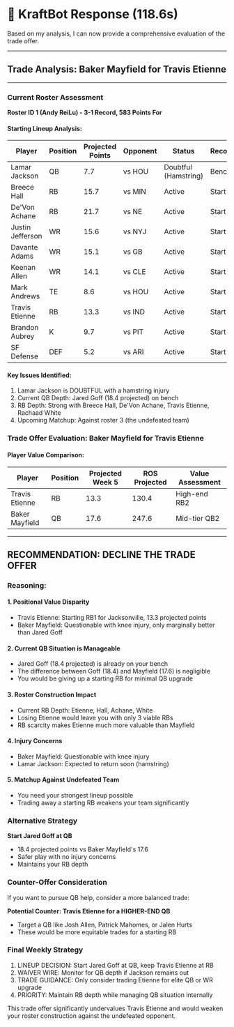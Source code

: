 # 🧠 KraftBot Response (118.6s)

Based on my analysis, I can now provide a comprehensive evaluation of the trade offer.

---

## Trade Analysis: Baker Mayfield for Travis Etienne

---

### Current Roster Assessment

**Roster ID 1 (Andy ReiLu) - 3-1 Record, 583 Points For**

#### Starting Lineup Analysis:

| Player | Position | Projected Points | Opponent | Status | Recommendation |
|--------|----------|------------------|----------|--------|----------------|
| Lamar Jackson | QB | 7.7 | vs HOU | Doubtful (Hamstring) | Bench |
| Breece Hall | RB | 15.7 | vs MIN | Active | Start |
| De'Von Achane | RB | 21.7 | vs NE | Active | Start |
| Justin Jefferson | WR | 15.6 | vs NYJ | Active | Start |
| Davante Adams | WR | 15.1 | vs GB | Active | Start |
| Keenan Allen | WR | 14.1 | vs CLE | Active | Start |
| Mark Andrews | TE | 8.6 | vs HOU | Active | Start |
| Travis Etienne | RB | 13.3 | vs IND | Active | Start |
| Brandon Aubrey | K | 9.7 | vs PIT | Active | Start |
| SF Defense | DEF | 5.2 | vs ARI | Active | Start |

#### Key Issues Identified:

1. Lamar Jackson is DOUBTFUL with a hamstring injury
2. Current QB Depth: Jared Goff (18.4 projected) on bench
3. RB Depth: Strong with Breece Hall, De'Von Achane, Travis Etienne, Rachaad White
4. Upcoming Matchup: Against roster 3 (the undefeated team)

### Trade Offer Evaluation: Baker Mayfield for Travis Etienne

#### Player Value Comparison:

| Player | Position | Projected Week 5 | ROS Projected | Value Assessment |
|--------|----------|------------------|---------------|------------------|
| Travis Etienne | RB | 13.3 | 130.4 | High-end RB2 |
| Baker Mayfield | QB | 17.6 | 247.6 | Mid-tier QB2 |

---

## RECOMMENDATION: DECLINE THE TRADE OFFER

### Reasoning:

#### 1. Positional Value Disparity

- Travis Etienne: Starting RB1 for Jacksonville, 13.3 projected points
- Baker Mayfield: Questionable with knee injury, only marginally better than Jared Goff

#### 2. Current QB Situation is Manageable

- Jared Goff (18.4 projected) is already on your bench
- The difference between Goff (18.4) and Mayfield (17.6) is negligible
- You would be giving up a starting RB for minimal QB upgrade

#### 3. Roster Construction Impact

- Current RB Depth: Etienne, Hall, Achane, White
- Losing Etienne would leave you with only 3 viable RBs
- RB scarcity makes Etienne much more valuable than Mayfield

#### 4. Injury Concerns

- Baker Mayfield: Questionable with knee injury
- Lamar Jackson: Expected to return soon (hamstring)

#### 5. Matchup Against Undefeated Team

- You need your strongest lineup possible
- Trading away a starting RB weakens your team significantly

### Alternative Strategy

**Start Jared Goff at QB**

- 18.4 projected points vs Baker Mayfield's 17.6
- Safer play with no injury concerns
- Maintains your RB depth

### Counter-Offer Consideration

If you want to pursue QB help, consider a more balanced trade:

**Potential Counter: Travis Etienne for a HIGHER-END QB**

- Target a QB like Josh Allen, Patrick Mahomes, or Jalen Hurts
- These would be more equitable trades for a starting RB

### Final Weekly Strategy

1. LINEUP DECISION: Start Jared Goff at QB, keep Travis Etienne at RB
2. WAIVER WIRE: Monitor for QB depth if Jackson remains out
3. TRADE GUIDANCE: Only consider trading Etienne for elite QB or WR upgrade
4. PRIORITY: Maintain RB depth while managing QB situation internally

This trade offer significantly undervalues Travis Etienne and would weaken your roster construction against the undefeated opponent.